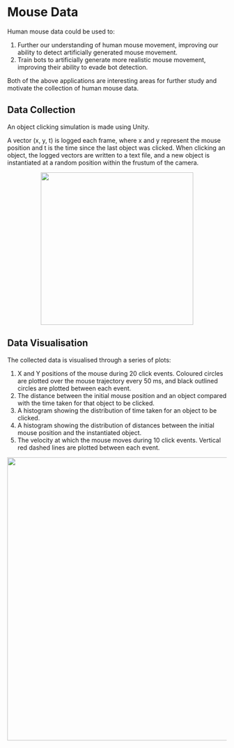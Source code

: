 # Mouse Data

Human mouse data could be used to:
1) Further our understanding of human mouse movement, improving our ability to detect artificially generated mouse movement.
2) Train bots to artificially generate more realistic mouse movement, improving their ability to evade bot detection.

Both of the above applications are interesting areas for further study and motivate the collection of human mouse data.

## Data Collection

An object clicking simulation is made using Unity. 

A vector (x, y, t) is logged each frame, where x and y represent the mouse position and t is the time since the last object was clicked. When clicking an object, the logged vectors are written to a text file, and a new object is instantiated at a random position within the frustum of the camera.

<p align="center">
  <img src="https://github.com/user-attachments/assets/a5599f3e-eb4d-4950-9263-62743e2d6e24" width="350" />
</p>

## Data Visualisation

The collected data is visualised through a series of plots: <br>
1) X and Y positions of the mouse during 20 click events. Coloured circles are plotted over the mouse trajectory every 50 ms, and black outlined circles are plotted between each event.
2) The distance between the initial mouse position and an object compared with the time taken for that object to be clicked.
3) A histogram showing the distribution of time taken for an object to be clicked.
4) A histogram showing the distribution of distances between the initial mouse position and the instantiated object.
5) The velocity at which the mouse moves during 10 click events. Vertical red dashed lines are plotted between each event.

<p align="center">
  <img src="https://github.com/user-attachments/assets/8866c8ea-bd4a-4dc1-9031-67d9af5f7534" width="650" />
</p>
